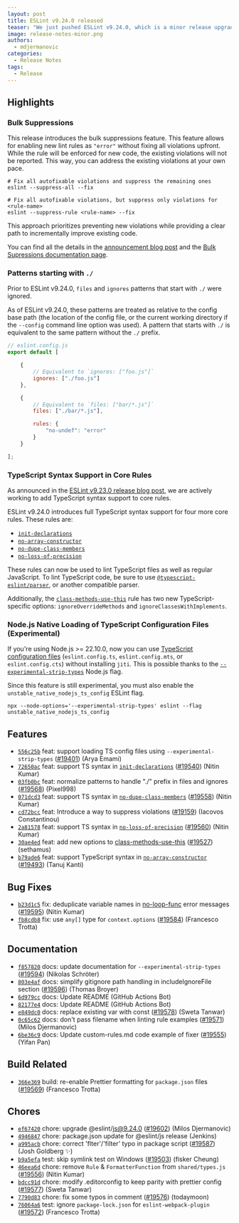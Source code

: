 ```yaml
---
layout: post
title: ESLint v9.24.0 released
teaser: "We just pushed ESLint v9.24.0, which is a minor release upgrade of ESLint. This release adds some new features and fixes several bugs found in the previous release."
image: release-notes-minor.png
authors:
  - mdjermanovic
categories:
  - Release Notes
tags:
  - Release
---
```



## Highlights

### Bulk Suppressions

This release introduces the bulk suppressions feature. This feature allows for enabling new lint rules as `"error"` without fixing all violations upfront. While the rule will be enforced for new code, the existing violations will not be reported. This way, you can address the existing violations at your own pace.

```shell
# Fix all autofixable violations and suppress the remaining ones
eslint --suppress-all --fix

# Fix all autofixable violations, but suppress only violations for <rule-name>
eslint --suppress-rule <rule-name> --fix
```

This approach prioritizes preventing new violations while providing a clear path to incrementally improve existing code.

You can find all the details in the [announcement blog post](/blog/2025/04/introducing-bulk-suppressions/) and the [Bulk Supressions documentation page](/docs/latest/use/suppressions).

### Patterns starting with `./`

Prior to ESLint v9.24.0, `files` and `ignores` patterns that start with `./` were ignored.

As of ESLint v9.24.0, these patterns are treated as relative to the config base path (the location of the config file, or the current working directory if the `--config` command line option was used). A pattern that starts with `./` is equivalent to the same pattern without the `./` prefix.

```js
// eslint.config.js
export default [

    {
        // Equivalent to `ignores: ["foo.js"]`
        ignores: ["./foo.js"]
    },

    {
        // Equivalent to `files: ["bar/*.js"]`
        files: ["./bar/*.js"],

        rules: {
            "no-undef": "error"
        }
    }

];
```

### TypeScript Syntax Support in Core Rules

As announced in the [ESLint v9.23.0 release blog post](/blog/2025/03/eslint-v9.23.0-released/), we are actively working to add TypeScript syntax support to core rules.

ESLint v9.24.0 introduces full TypeScript syntax support for four more core rules. These rules are:

* [`init-declarations`](/docs/latest/rules/init-declarations)
* [`no-array-constructor`](/docs/latest/rules/no-array-constructor)
* [`no-dupe-class-members`](/docs/latest/rules/no-dupe-class-members)
* [`no-loss-of-precision`](/docs/latest/rules/no-loss-of-precision)

These rules can now be used to lint TypeScript files as well as regular JavaScript.
To lint TypeScript code, be sure to use [`@typescript-eslint/parser`](https://typescript-eslint.io/packages/parser/), or another compatible parser.

Additionally, the [`class-methods-use-this`](/docs/latest/rules/class-methods-use-this) rule has two new TypeScript-specific options: `ignoreOverrideMethods` and `ignoreClassesWithImplements`.

### Node.js Native Loading of TypeScript Configuration Files (Experimental)

If you're using Node.js >= 22.10.0, now you can use [TypeScript configuration files](/docs/latest/use/configure/configuration-files#typescript-configuration-files) (`eslint.config.ts`, `eslint.config.mts`, or `eslint.config.cts`) without installing `jiti`. This is possible thanks to the [`--experimental-strip-types`](https://nodejs.org/docs/latest-v22.x/api/cli.html#--experimental-strip-types) Node.js flag.

Since this feature is still experimental, you must also enable the `unstable_native_nodejs_ts_config` ESLint flag.

```shell
npx --node-options='--experimental-strip-types' eslint --flag unstable_native_nodejs_ts_config
```





## Features


* [`556c25b`](https://github.com/eslint/eslint/commit/556c25bbadd640ba9465ca6ec152f10959591666) feat: support loading TS config files using `--experimental-strip-types` ([#19401](https://github.com/eslint/eslint/issues/19401)) (Arya Emami)
* [`72650ac`](https://github.com/eslint/eslint/commit/72650acdb715fc25c675dc6368877b0e3f8d3885) feat: support TS syntax in [`init-declarations`](/docs/rules/init-declarations) ([#19540](https://github.com/eslint/eslint/issues/19540)) (Nitin Kumar)
* [`03fb0bc`](https://github.com/eslint/eslint/commit/03fb0bca2be41597fcea7c0e84456bbaf2e5acca) feat: normalize patterns to handle "./" prefix in files and ignores ([#19568](https://github.com/eslint/eslint/issues/19568)) (Pixel998)
* [`071dcd3`](https://github.com/eslint/eslint/commit/071dcd3a8e34aeeb52d0b9c23c2c4a1e58b45858) feat: support TS syntax in [`no-dupe-class-members`](/docs/rules/no-dupe-class-members) ([#19558](https://github.com/eslint/eslint/issues/19558)) (Nitin Kumar)
* [`cd72bcc`](https://github.com/eslint/eslint/commit/cd72bcc0c8d81fbf47ff3c8fe05ae48e1d862246) feat: Introduce a way to suppress violations ([#19159](https://github.com/eslint/eslint/issues/19159)) (Iacovos Constantinou)
* [`2a81578`](https://github.com/eslint/eslint/commit/2a81578ac179b1eeb1484fddee31913ed99042a2) feat: support TS syntax in [`no-loss-of-precision`](/docs/rules/no-loss-of-precision) ([#19560](https://github.com/eslint/eslint/issues/19560)) (Nitin Kumar)
* [`30ae4ed`](https://github.com/eslint/eslint/commit/30ae4ed093d19e9950d09c2ab57f43d3564e31c9) feat: add new options to [class-methods-use-this](/docs/rules/class-methods-use-this) ([#19527](https://github.com/eslint/eslint/issues/19527)) (sethamus)
* [`b79ade6`](https://github.com/eslint/eslint/commit/b79ade6c1e0765457637f7ddaa52a39eed3aad38) feat: support TypeScript syntax in [`no-array-constructor`](/docs/rules/no-array-constructor) ([#19493](https://github.com/eslint/eslint/issues/19493)) (Tanuj Kanti)






## Bug Fixes


* [`b23d1c5`](https://github.com/eslint/eslint/commit/b23d1c5f0297c5e2e9a4ff70533f3c0bdbfc34b8) fix: deduplicate variable names in [no-loop-func](/docs/rules/no-loop-func) error messages ([#19595](https://github.com/eslint/eslint/issues/19595)) (Nitin Kumar)
* [`fb8cdb8`](https://github.com/eslint/eslint/commit/fb8cdb842edcc035969e14b7b7e3ee372304f2d7) fix: use `any[]` type for `context.options` ([#19584](https://github.com/eslint/eslint/issues/19584)) (Francesco Trotta)




## Documentation


* [`f857820`](https://github.com/eslint/eslint/commit/f8578206cc9b9fcd03dc5311f8a2d96b7b3359a5) docs: update documentation for `--experimental-strip-types` ([#19594](https://github.com/eslint/eslint/issues/19594)) (Nikolas Schröter)
* [`803e4af`](https://github.com/eslint/eslint/commit/803e4af48e7fc3a2051e8c384f30fe4a318520e3) docs: simplify gitignore path handling in includeIgnoreFile section ([#19596](https://github.com/eslint/eslint/issues/19596)) (Thomas Broyer)
* [`6d979cc`](https://github.com/eslint/eslint/commit/6d979ccc183454e616bc82a598db5402e9d63dcf) docs: Update README (GitHub Actions Bot)
* [`82177e4`](https://github.com/eslint/eslint/commit/82177e4108d6b3e63ece6072d923c0a2c08907bf) docs: Update README (GitHub Actions Bot)
* [`e849dc0`](https://github.com/eslint/eslint/commit/e849dc01286cde5b6e2f0e04bf36928710633715) docs: replace existing var with const ([#19578](https://github.com/eslint/eslint/issues/19578)) (Sweta Tanwar)
* [`0c65c62`](https://github.com/eslint/eslint/commit/0c65c628022ff3ce40598c1a6ce95728e7eda317) docs: don't pass filename when linting rule examples ([#19571](https://github.com/eslint/eslint/issues/19571)) (Milos Djermanovic)
* [`6be36c9`](https://github.com/eslint/eslint/commit/6be36c99432ecdc72e33b6fb3293cf28f66ab78d) docs: Update custom-rules.md code example of fixer ([#19555](https://github.com/eslint/eslint/issues/19555)) (Yifan Pan)






## Build Related


* [`366e369`](https://github.com/eslint/eslint/commit/366e3694afd85ab6605adf4fee4dfa1316be8b74) build: re-enable Prettier formatting for `package.json` files ([#19569](https://github.com/eslint/eslint/issues/19569)) (Francesco Trotta)




## Chores


* [`ef67420`](https://github.com/eslint/eslint/commit/ef6742091d49fc1809ad933f1daeff7124f57e93) chore: upgrade @eslint/js@9.24.0 ([#19602](https://github.com/eslint/eslint/issues/19602)) (Milos Djermanovic)
* [`4946847`](https://github.com/eslint/eslint/commit/4946847bb675ee26c3a52bfe3bca63a0dc5e5c61) chore: package.json update for @eslint/js release (Jenkins)
* [`a995acb`](https://github.com/eslint/eslint/commit/a995acbe32471ce8c20cbf9f48b4f3e1d8bc2229) chore: correct 'flter'/'filter' typo in package script ([#19587](https://github.com/eslint/eslint/issues/19587)) (Josh Goldberg ✨)
* [`b9a5efa`](https://github.com/eslint/eslint/commit/b9a5efa937046f2d3f97e6caabb67a4bc182c983) test: skip symlink test on Windows ([#19503](https://github.com/eslint/eslint/issues/19503)) (fisker Cheung)
* [`46eea6d`](https://github.com/eslint/eslint/commit/46eea6d1cbed41d020cb76841ebba30710b0afd0) chore: remove `Rule` & `FormatterFunction` from `shared/types.js` ([#19556](https://github.com/eslint/eslint/issues/19556)) (Nitin Kumar)
* [`bdcc91d`](https://github.com/eslint/eslint/commit/bdcc91d5b61ad1b3e55044767362548c906f5462) chore: modify .editorconfig to keep parity with prettier config ([#19577](https://github.com/eslint/eslint/issues/19577)) (Sweta Tanwar)
* [`7790d83`](https://github.com/eslint/eslint/commit/7790d8305a8cef7cc95c331205d59d6b3c2b4e2e) chore: fix some typos in comment ([#19576](https://github.com/eslint/eslint/issues/19576)) (todaymoon)
* [`76064a6`](https://github.com/eslint/eslint/commit/76064a632438533bbb90e253ec72d172e948d200) test: ignore `package-lock.json` for `eslint-webpack-plugin` ([#19572](https://github.com/eslint/eslint/issues/19572)) (Francesco Trotta)



